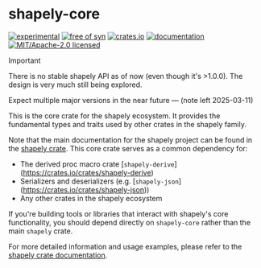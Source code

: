 # shapely-core

[![experimental](https://img.shields.io/badge/status-highly%20experimental-orange)](https://github.com/fasterthanlime/shapely)
[![free of syn](https://img.shields.io/badge/free%20of-syn-hotpink)](https://github.com/fasterthanlime/free-of-syn)
[![crates.io](https://img.shields.io/crates/v/shapely-core.svg)](https://crates.io/crates/shapely-core)
[![documentation](https://docs.rs/shapely-core/badge.svg)](https://docs.rs/shapely-core)
[![MIT/Apache-2.0 licensed](https://img.shields.io/crates/l/shapely-core.svg)](./LICENSE)

> [!IMPORTANT]
>
> There is no stable shapely API as of now (even though it's >1.0.0). The design
> is very much still being explored.
>
> Expect multiple major versions in the near future — (note left 2025-03-11)

This is the core crate for the shapely ecosystem. It provides the fundamental
types and traits used by other crates in the shapely family.

Note that the main documentation for the shapely project can be found in the
[shapely crate](https://crates.io/crates/shapely). This core crate serves as a
common dependency for:

  * The derived proc macro crate [`shapely-derive`]  (https://crates.io/crates/shapely-derive)
  * Serializers and deserializers (e.g. [`shapely-json`]  (https://crates.io/crates/shapely-json))
  * Any other crates in the shapely ecosystem

If you're building tools or libraries that interact with shapely's core
functionality, you should depend directly on `shapely-core` rather than the main
`shapely` crate.

For more detailed information and usage examples, please refer to the [shapely crate documentation](https://docs.rs/shapely).
